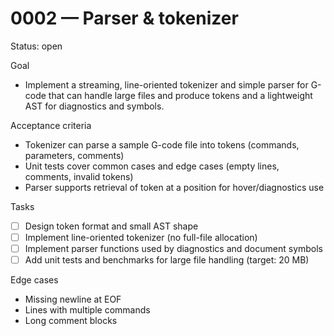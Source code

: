 # 0002 — Parser & tokenizer

Status: open

Goal
- Implement a streaming, line-oriented tokenizer and simple parser for G-code that can handle large files and produce tokens and a lightweight AST for diagnostics and symbols.

Acceptance criteria
- Tokenizer can parse a sample G-code file into tokens (commands, parameters, comments)
- Unit tests cover common cases and edge cases (empty lines, comments, invalid tokens)
- Parser supports retrieval of token at a position for hover/diagnostics use

Tasks
- [ ] Design token format and small AST shape
- [ ] Implement line-oriented tokenizer (no full-file allocation)
- [ ] Implement parser functions used by diagnostics and document symbols
- [ ] Add unit tests and benchmarks for large file handling (target: 20 MB)

Edge cases
- Missing newline at EOF
- Lines with multiple commands
- Long comment blocks
